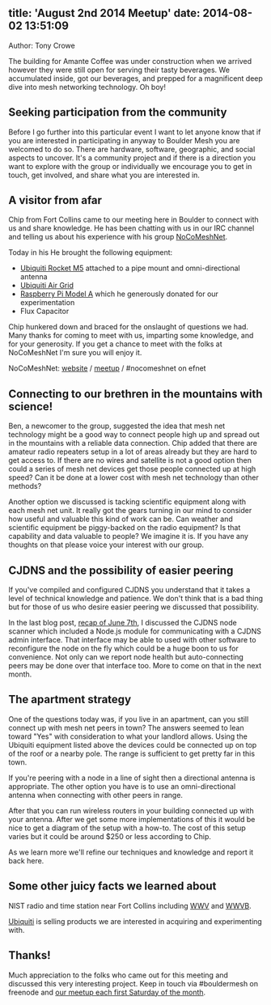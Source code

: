 title: 'August 2nd 2014 Meetup'
date: 2014-08-02 13:51:09
---
Author: Tony Crowe

The building for Amante Coffee was under construction when we arrived however they were still open for serving their tasty beverages. We accumulated inside, got our beverages, and prepped for a magnificent deep dive into mesh networking technology. Oh boy!

## Seeking participation from the community

Before I go further into this particular event I want to let anyone know that if you are interested in participating in anyway to Boulder Mesh you are welcomed to do so. There are hardware, software, geographic, and social aspects to uncover. It's a community project and if there is a direction you want to explore with the group or individually we encourage you to get in touch, get involved, and share what you are interested in.

## A visitor from afar

Chip from Fort Collins came to our meeting here in Boulder to connect with us and share knowledge. He has been chatting with us in our IRC channel and telling us about his experience with his group [NoCoMeshNet](https://nocomesh.net).

Today in his He brought the following equipment:
+ [Ubiquiti Rocket M5](http://www.ubnt.com/airmax/rocketm/) attached to a pipe mount and omni-directional antenna
+ [Ubiquiti Air Grid](http://www.ubnt.com/airmax/airgridm/)
+ [Raspberry Pi Model A](http://www.raspberrypi.org/product/model-a/) which he generously donated for our experimentation
+ Flux Capacitor

Chip hunkered down and braced for the onslaught of questions we had. Many thanks for coming to meet with us, imparting some knowledge, and for your generosity. If you get a chance to meet with the folks at NoCoMeshNet I'm sure you will enjoy it.

NoCoMeshNet: [website](https://nocomesh.net) / [meetup](http://www.meetup.com/Northern-Colorado-Meshnet/) / #nocomeshnet on efnet

## Connecting to our brethren in the mountains with science!

Ben, a newcomer to the group, suggested the idea that mesh net technology might be a good way to connect people high up and spread out in the mountains with a reliable data connection. Chip added that there are amateur radio repeaters setup in a lot of areas already but they are hard to get access to. If there are no wires and satellite is not a good option then could a series of mesh net devices get those people connected up at high speed? Can it be done at a lower cost with mesh net technology than other methods?

Another option we discussed is tacking scientific equipment along with each mesh net unit. It really got the gears turning in our mind to consider how useful and valuable this kind of work can be. Can weather and scientific equipment be piggy-backed on the radio equipment? Is that capability and data valuable to people? We imagine it is. If you have any thoughts on that please voice your interest with our group.

## CJDNS and the possibility of easier peering

If you've compiled and configured CJDNS you understand that it takes a level of technical knowledge and patience. We don't think that is a bad thing but for those of us who desire easier peering we discussed that possibility.

In the last blog post, [recap of June 7th](http://bouldermesh.net/2014/06/10/Recap-of-the-June-7th-Meetup/), I discussed the CJDNS node scanner which included a Node.js module for communicating with a CJDNS admin interface. That interface may be able to used with other software to reconfigure the node on the fly which could be a huge boon to us for convenience. Not only can we report node health but auto-connecting peers may be done over that interface too. More to come on that in the next month.

## The apartment strategy

One of the questions today was, if you live in an apartment, can you still connect up with mesh net peers in town? The answers seemed to lean toward "Yes" with consideration to what your landlord allows. Using the Ubiquiti equipment listed above the devices could be connected up on top of the roof or a nearby pole. The range is sufficient to get pretty far in this town.

If you're peering with a node in a line of sight then a directional antenna is appropriate. The other option you have is to use an omni-directional antenna when connecting with other peers in range.

After that you can run wireless routers in your building connected up with your antenna. After we get some more implementations of this it would be nice to get a diagram of the setup with a how-to. The cost of this setup varies but it could be around $250 or less according to Chip.

As we learn more we'll refine our techniques and knowledge and report it back here.

## Some other juicy facts we learned about

NIST radio and time station near Fort Collins including [WWV](http://en.wikipedia.org/wiki/WWV_%28radio_station%29) and [WWVB](http://en.wikipedia.org/wiki/WWVB).

[Ubiquiti](http://www.ubnt.com/) is selling products we are interested in acquiring and experimenting with.

## Thanks!

Much appreciation to the folks who came out for this meeting and discussed this very interesting project. Keep in touch via #bouldermesh on freenode and [our meetup each first Saturday of the month](http://www.meetup.com/Boulder-Meshnet/).
